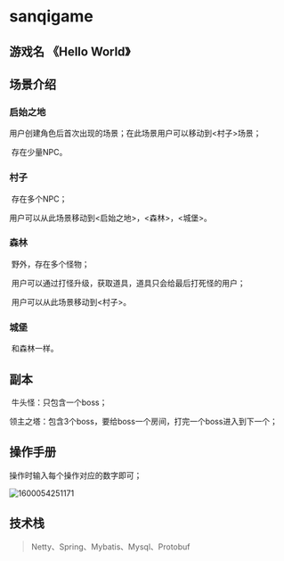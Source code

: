 # sanqigame

## 游戏名 《Hello World》

## 场景介绍

### 启始之地

​	用户创建角色后首次出现的场景；在此场景用户可以移动到<村子>场景；

​	存在少量NPC。

### 村子

​	存在多个NPC；

​	用户可以从此场景移动到<启始之地>，<森林>，<城堡>。

### 森林

​	野外，存在多个怪物；

​	用户可以通过打怪升级，获取道具，道具只会给最后打死怪的用户；

​	用户可以从此场景移动到<村子>。

### 城堡

​	和森林一样。

## 副本

​	牛头怪：只包含一个boss；

​	领主之塔：包含3个boss，要给boss一个房间，打完一个boss进入到下一个；

## 操作手册

操作时输入每个操作对应的数字即可；

![1600054251171](.\excel\img\QQ截图20200914113353.png) 

## 技术栈

> Netty、Spring、Mybatis、Mysql、Protobuf





